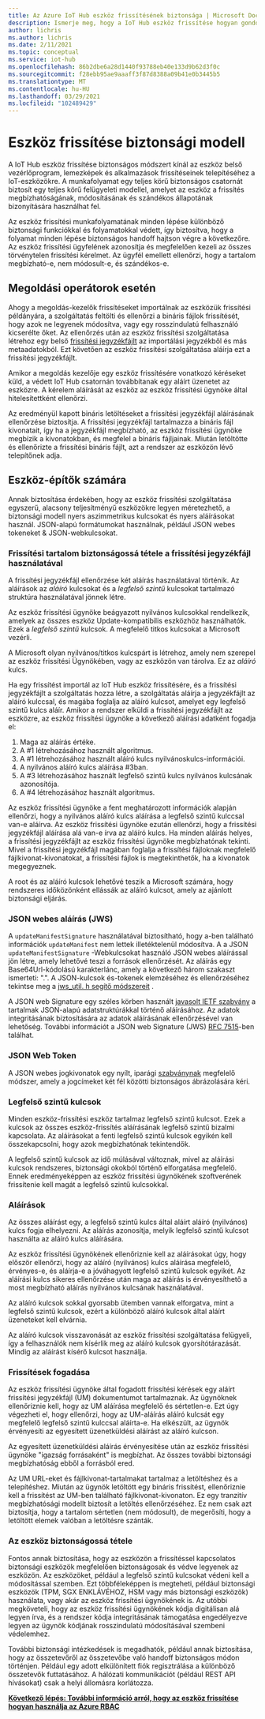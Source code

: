 ```yaml
---
title: Az Azure IoT Hub eszköz frissítésének biztonsága | Microsoft Docs
description: Ismerje meg, hogy a IoT Hub eszköz frissítése hogyan gondoskodik az eszközök biztonságos frissítéséről.
author: lichris
ms.author: lichris
ms.date: 2/11/2021
ms.topic: conceptual
ms.service: iot-hub
ms.openlocfilehash: 86b2dbe6a28d1440f93788eb40e133d9b62d3f0c
ms.sourcegitcommit: f28ebb95ae9aaaff3f87d8388a09b41e0b3445b5
ms.translationtype: MT
ms.contentlocale: hu-HU
ms.lasthandoff: 03/29/2021
ms.locfileid: "102489429"
---
```

# <a name="device-update-security-model"></a>Eszköz frissítése biztonsági modell

A IoT Hub eszköz frissítése biztonságos módszert kínál az eszköz belső vezérlőprogram, lemezképek és alkalmazások frissítéseinek telepítéséhez a IoT-eszközökre. A munkafolyamat egy teljes körű biztonságos csatornát biztosít egy teljes körű felügyeleti modellel, amelyet az eszköz a frissítés megbízhatóságának, módosításának és szándékos állapotának bizonyítására használhat fel.

Az eszköz frissítési munkafolyamatának minden lépése különböző biztonsági funkciókkal és folyamatokkal védett, így biztosítva, hogy a folyamat minden lépése biztonságos handoff hajtson végre a következőre. Az eszköz frissítési ügyfelének azonosítja és megfelelően kezeli az összes törvénytelen frissítési kérelmet. Az ügyfél emellett ellenőrzi, hogy a tartalom megbízható-e, nem módosult-e, és szándékos-e.

## <a name="for-solution-operators"></a>Megoldási operátorok esetén

Ahogy a megoldás-kezelők frissítéseket importálnak az eszközük frissítési példányára, a szolgáltatás feltölti és ellenőrzi a bináris fájlok frissítését, hogy azok ne legyenek módosítva, vagy egy rosszindulatú felhasználó kicserélte őket. Az ellenőrzés után az eszköz frissítési szolgáltatása létrehoz egy belső [frissítési jegyzékfájlt](./update-manifest.md) az importálási jegyzékből és más metaadatokból. Ezt követően az eszköz frissítési szolgáltatása aláírja ezt a frissítési jegyzékfájlt.

Amikor a megoldás kezelője egy eszköz frissítésére vonatkozó kéréseket küld, a védett IoT Hub csatornán továbbítanak egy aláírt üzenetet az eszközre. A kérelem aláírását az eszköz az eszköz frissítési ügynöke által hitelesítettként ellenőrzi. 

Az eredményül kapott bináris letöltéseket a frissítési jegyzékfájl aláírásának ellenőrzése biztosítja. A frissítési jegyzékfájl tartalmazza a bináris fájl kivonatait, így ha a jegyzékfájl megbízható, az eszköz frissítési ügynöke megbízik a kivonatokban, és megfelel a bináris fájljainak. Miután letöltötte és ellenőrizte a frissítési bináris fájlt, azt a rendszer az eszközön lévő telepítőnek adja.

## <a name="for-device-builders"></a>Eszköz-építők számára

Annak biztosítása érdekében, hogy az eszköz frissítési szolgáltatása egyszerű, alacsony teljesítményű eszközökre legyen méretezhető, a biztonsági modell nyers aszimmetrikus kulcsokat és nyers aláírásokat használ. JSON-alapú formátumokat használnak, például JSON webes tokeneket & JSON-webkulcsokat.

### <a name="securing-update-content-via-the-update-manifest"></a>Frissítési tartalom biztonságossá tétele a frissítési jegyzékfájl használatával

A frissítési jegyzékfájl ellenőrzése két aláírás használatával történik. Az aláírások az *aláíró* kulcsokat és a *legfelső szintű* kulcsokat tartalmazó struktúra használatával jönnek létre.

Az eszköz frissítési ügynöke beágyazott nyilvános kulcsokkal rendelkezik, amelyek az összes eszköz Update-kompatibilis eszközhöz használhatók. Ezek a *legfelső szintű* kulcsok. A megfelelő titkos kulcsokat a Microsoft vezérli.

A Microsoft olyan nyilvános/titkos kulcspárt is létrehoz, amely nem szerepel az eszköz frissítési Ügynökében, vagy az eszközön van tárolva. Ez az *aláíró* kulcs.

Ha egy frissítést importál az IoT Hub eszköz frissítésére, és a frissítési jegyzékfájlt a szolgáltatás hozza létre, a szolgáltatás aláírja a jegyzékfájlt az aláíró kulccsal, és magába foglalja az aláíró kulcsot, amelyet egy legfelső szintű kulcs aláír. Amikor a rendszer elküldi a frissítési jegyzékfájlt az eszközre, az eszköz frissítési ügynöke a következő aláírási adatként fogadja el:

1. Maga az aláírás értéke.
2. A #1 létrehozásához használt algoritmus.
3. A #1 létrehozásához használt aláíró kulcs nyilvánoskulcs-információi.
4. A nyilvános aláíró kulcs aláírása #3ban.
5. A #3 létrehozásához használt legfelső szintű kulcs nyilvános kulcsának azonosítója.
6. A #4 létrehozásához használt algoritmus.

Az eszköz frissítési ügynöke a fent meghatározott információk alapján ellenőrzi, hogy a nyilvános aláíró kulcs aláírása a legfelső szintű kulccsal van-e aláírva. Az eszköz frissítési ügynöke ezután ellenőrzi, hogy a frissítési jegyzékfájl aláírása alá van-e írva az aláíró kulcs. Ha minden aláírás helyes, a frissítési jegyzékfájlt az eszköz frissítési ügynöke megbízhatónak tekinti. Mivel a frissítési jegyzékfájl magában foglalja a frissítési fájloknak megfelelő fájlkivonat-kivonatokat, a frissítési fájlok is megtekinthetők, ha a kivonatok megegyeznek.

A root és az aláíró kulcsok lehetővé teszik a Microsoft számára, hogy rendszeres időközönként ellássák az aláíró kulcsot, amely az ajánlott biztonsági eljárás.

### <a name="json-web-signature-jws"></a>JSON webes aláírás (JWS)

A `updateManifestSignature` használatával biztosítható, hogy a-ben található információk `updateManifest` nem lettek illetéktelenül módosítva. A a JSON `updateManifestSignature` -Webkulcsokat használó JSON webes aláírással jön létre, amely lehetővé teszi a források ellenőrzését. Az aláírás egy Base64Url-kódolású karakterlánc, amely a következő három szakaszt ismerteti: ".".  A JSON-kulcsok és-tokenek elemzéséhez és ellenőrzéséhez tekintse meg a [jws_util. h segítő módszereit](https://github.com/Azure/iot-hub-device-update/tree/main/src/utils/jws_utils) .

A JSON web Signature egy széles körben használt [javasolt IETF szabvány](https://tools.ietf.org/html/rfc7515) a tartalmak JSON-alapú adatstruktúrákkal történő aláírásához. Az adatok integritásának biztosítására az adatok aláírásának ellenőrzésével van lehetőség. További információt a JSON web Signature (JWS) [RFC 7515](https://www.rfc-editor.org/info/rfc7515)-ben találhat.

### <a name="json-web-token"></a>JSON Web Token

A JSON webes jogkivonatok egy nyílt, iparági [szabványnak](https://tools.ietf.org/html/rfc7519) megfelelő módszer, amely a jogcímeket két fél közötti biztonságos ábrázolására kéri.

### <a name="root-keys"></a>Legfelső szintű kulcsok

Minden eszköz-frissítési eszköz tartalmaz legfelső szintű kulcsot. Ezek a kulcsok az összes eszköz-frissítés aláírásának legfelső szintű bizalmi kapcsolata. Az aláírásokat a fenti legfelső szintű kulcsok egyikén kell összekapcsolni, hogy azok megbízhatónak tekintendők.

A legfelső szintű kulcsok az idő múlásával változnak, mivel az aláírási kulcsok rendszeres, biztonsági okokból történő elforgatása megfelelő. Ennek eredményeképpen az eszköz frissítési ügynökének szoftverének frissítenie kell magát a legfelső szintű kulcsokkal. 

### <a name="signatures"></a>Aláírások

Az összes aláírást egy, a legfelső szintű kulcs által aláírt aláíró (nyilvános) kulcs fogja elhelyezni. Az aláírás azonosítja, melyik legfelső szintű kulcsot használta az aláíró kulcs aláírására. 

Az eszköz frissítési ügynökének ellenőriznie kell az aláírásokat úgy, hogy először ellenőrzi, hogy az aláíró (nyilvános) kulcs aláírása megfelelő, érvényes-e, és aláírja-e a jóváhagyott legfelső szintű kulcsok egyikét. Az aláírási kulcs sikeres ellenőrzése után maga az aláírás is érvényesíthető a most megbízható aláírás nyilvános kulcsának használatával.

Az aláíró kulcsok sokkal gyorsabb ütemben vannak elforgatva, mint a legfelső szintű kulcsok, ezért a különböző aláíró kulcsok által aláírt üzeneteket kell elvárnia. 

Az aláíró kulcsok visszavonását az eszköz frissítési szolgáltatása felügyeli, így a felhasználók nem kísérlik meg az aláíró kulcsok gyorsítótárazását. Mindig az aláírást kísérő kulcsot használja.

### <a name="receiving-updates"></a>Frissítések fogadása

Az eszköz frissítési ügynöke által fogadott frissítési kérések egy aláírt frissítési jegyzékfájl (UM) dokumentumot tartalmaznak. Az ügynöknek ellenőriznie kell, hogy az UM aláírása megfelelő és sértetlen-e. Ezt úgy végezheti el, hogy ellenőrzi, hogy az UM-aláírás aláíró kulcsát egy megfelelő legfelső szintű kulccsal aláírta-e. Ha elkészült, az ügynök érvényesíti az egyesített üzenetküldési aláírást az aláíró kulcson.

Az egyesített üzenetküldési aláírás érvényesítése után az eszköz frissítési ügynöke "igazság forrásaként" is megbízhat. Az összes további biztonsági megbízhatóság ebből a forrásból ered. 

Az UM URL-eket és fájlkivonat-tartalmakat tartalmaz a letöltéshez és a telepítéshez. Miután az ügynök letöltött egy bináris frissítést, ellenőriznie kell a frissítést az UM-ben található fájlkivonat-kivonaton. Ez egy tranzitív megbízhatósági modellt biztosít a letöltés ellenőrzéséhez. Ez nem csak azt biztosítja, hogy a tartalom sértetlen (nem módosult), de megerősíti, hogy a letöltött elemek valóban a letöltésre szánták. 

### <a name="securing-the-device"></a>Az eszköz biztonságossá tétele

Fontos annak biztosítása, hogy az eszközön a frissítéssel kapcsolatos biztonsági eszközök megfelelően biztonságosak és védve legyenek az eszközön. Az eszközöket, például a legfelső szintű kulcsokat védeni kell a módosítással szemben. Ezt többféleképpen is megteheti, például biztonsági eszközök (TPM, SGX ENKLÁVÉHOZ, HSM vagy más biztonsági eszközök) használata, vagy akár az eszköz frissítési ügynökének is. Az utóbbi megköveteli, hogy az eszköz frissítési ügynökének kódja digitálisan alá legyen írva, és a rendszer kódja integritásának támogatása engedélyezve legyen az ügynök kódjának rosszindulatú módosításával szembeni védelemhez.

További biztonsági intézkedések is megadhatók, például annak biztosítása, hogy az összetevőről az összetevőbe való handoff biztonságos módon történjen. Például egy adott elkülönített fiók regisztrálása a különböző összetevők futtatásához. A hálózati kommunikációt (például REST API hívásokat) csak a helyi állomásra korlátozza.

**[Következő lépés: További információ arról, hogy az eszköz frissítése hogyan használja az Azure RBAC](.\device-update-control-access.md)**